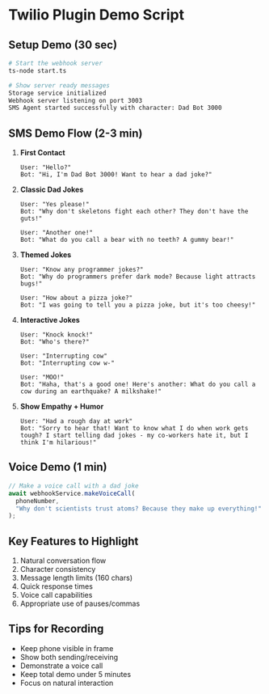 # Twilio Plugin Demo Script

## Setup Demo (30 sec)
```bash
# Start the webhook server
ts-node start.ts

# Show server ready messages
Storage service initialized
Webhook server listening on port 3003
SMS Agent started successfully with character: Dad Bot 3000
```

## SMS Demo Flow (2-3 min)

1. **First Contact**
   ```
   User: "Hello?"
   Bot: "Hi, I'm Dad Bot 3000! Want to hear a dad joke?"
   ```

2. **Classic Dad Jokes**
   ```
   User: "Yes please!"
   Bot: "Why don't skeletons fight each other? They don't have the guts!"

   User: "Another one!"
   Bot: "What do you call a bear with no teeth? A gummy bear!"
   ```

3. **Themed Jokes**
   ```
   User: "Know any programmer jokes?"
   Bot: "Why do programmers prefer dark mode? Because light attracts bugs!"

   User: "How about a pizza joke?"
   Bot: "I was going to tell you a pizza joke, but it's too cheesy!"
   ```

4. **Interactive Jokes**
   ```
   User: "Knock knock!"
   Bot: "Who's there?"

   User: "Interrupting cow"
   Bot: "Interrupting cow w-"

   User: "MOO!"
   Bot: "Haha, that's a good one! Here's another: What do you call a cow during an earthquake? A milkshake!"
   ```

5. **Show Empathy + Humor**
   ```
   User: "Had a rough day at work"
   Bot: "Sorry to hear that! Want to know what I do when work gets tough? I start telling dad jokes - my co-workers hate it, but I think I'm hilarious!"
   ```

## Voice Demo (1 min)
```typescript
// Make a voice call with a dad joke
await webhookService.makeVoiceCall(
  phoneNumber,
  "Why don't scientists trust atoms? Because they make up everything!"
);
```

## Key Features to Highlight
1. Natural conversation flow
2. Character consistency
3. Message length limits (160 chars)
4. Quick response times
5. Voice call capabilities
6. Appropriate use of pauses/commas

## Tips for Recording
- Keep phone visible in frame
- Show both sending/receiving
- Demonstrate a voice call
- Keep total demo under 5 minutes
- Focus on natural interaction